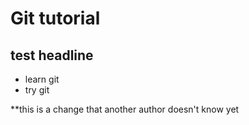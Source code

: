# Git tutorial
## test headline
* learn git
* try git

**this is a change that another author doesn't know yet
